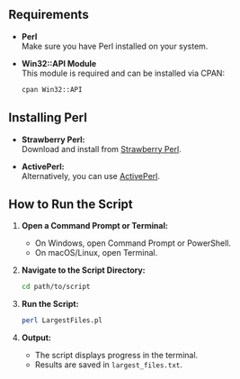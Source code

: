 ## Requirements

- **Perl**  
  Make sure you have Perl installed on your system.

- **Win32::API Module**  
  This module is required and can be installed via CPAN:
  ```bash
  cpan Win32::API
  ```

## Installing Perl

- **Strawberry Perl:**  
  Download and install from [Strawberry Perl](http://strawberryperl.com/).

- **ActivePerl:**  
  Alternatively, you can use [ActivePerl](https://www.activestate.com/products/perl/).

## How to Run the Script

1. **Open a Command Prompt or Terminal:**
   - On Windows, open Command Prompt or PowerShell.
   - On macOS/Linux, open Terminal.

2. **Navigate to the Script Directory:**
   ```bash
   cd path/to/script
   ```

3. **Run the Script:**
   ```bash
   perl LargestFiles.pl
   ```

4. **Output:**
   - The script displays progress in the terminal.
   - Results are saved in `largest_files.txt`.
